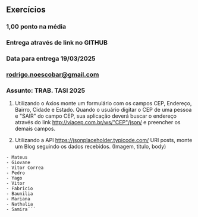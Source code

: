 ## Exercícios

### 1,00 ponto na média
### Entrega através de link no GITHUB
### Data para entrega 19/03/2025
### rodrigo.noescobar@gmail.com
### Assunto: TRAB. TASI 2025

01) Utilizando o Axios monte um formulário com os campos CEP, Endereço, Bairro, Cidade e Estado. Quando o usuário digitar o CEP de uma pessoa e "SAIR" do campo CEP, sua aplicação deverá buscar o endereço através do link http://viacep.com.br/ws/"CEP"/json/ e preencher os demais campos.

02) Utilizando a API https://jsonplaceholder.typicode.com/ URI posts, monte um Blog seguindo os dados recebidos. (Imagem, titulo, body)

```Lista de presentes em sala
- Mateus
- Giovane
- Vitor Correa
- Pedro
- Yago
- Vitor
- Fabricio
- Baunilia
- Mariana
- Nathalia
- Samira´´´
